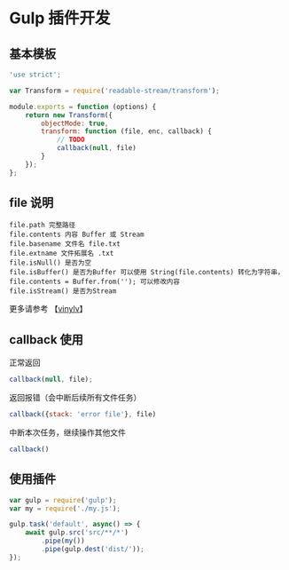 # Gulp 插件开发

## 基本模板

```js
'use strict';

var Transform = require('readable-stream/transform');

module.exports = function (options) {
    return new Transform({
        objectMode: true,
        transform: function (file, enc, callback) {
            // TODO
            callback(null, file)
        }
    });
};

```

## file 说明

    file.path 完整路径
    file.contents 内容 Buffer 或 Stream
    file.basename 文件名 file.txt
    file.extname 文件拓展名 .txt
    file.isNull() 是否为空
    file.isBuffer() 是否为Buffer 可以使用 String(file.contents) 转化为字符串， file.contents = Buffer.from(''); 可以修改内容
    file.isStream() 是否为Stream

更多请参考 【[vinylv](https://github.com/gulpjs/vinyl)】

## callback 使用

正常返回

```js
callback(null, file);

```
返回报错（会中断后续所有文件任务）

```js
callback({stack: 'error file'}, file)

```
中断本次任务，继续操作其他文件

```js
callback()
```

## 使用插件

```js
var gulp = require('gulp');
var my = require('./my.js');

gulp.task('default', async() => {
    await gulp.src('src/**/*')
        .pipe(my())
        .pipe(gulp.dest('dist/'));
});
```
